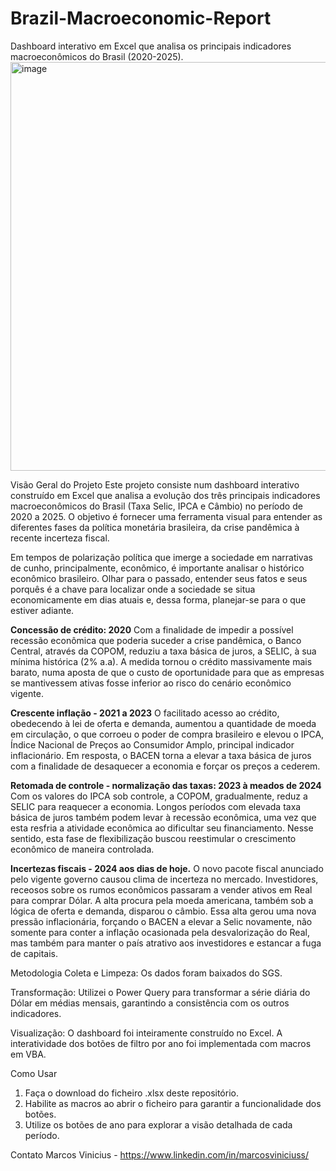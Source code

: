 # Brazil-Macroeconomic-Report
Dashboard interativo em Excel que analisa os principais indicadores macroeconômicos do Brasil (2020-2025).
<img width="1874" height="654" alt="image" src="https://github.com/user-attachments/assets/4d9f0aa0-e7bb-4cfb-967b-7be2be4cf836" />

Visão Geral do Projeto
Este projeto consiste num dashboard interativo construído em Excel que analisa a evolução dos três principais indicadores macroeconômicos do Brasil (Taxa Selic, IPCA e Câmbio) no período de 2020 a 2025. O objetivo é fornecer uma ferramenta visual para entender as diferentes fases da política monetária brasileira, da crise pandêmica à recente incerteza fiscal.

Em tempos de polarização política que imerge a sociedade em narrativas de cunho, principalmente, econômico, é importante analisar o histórico econômico brasileiro. Olhar para o passado, entender seus fatos e seus porquês é a chave para localizar onde a sociedade se situa economicamente em dias atuais e, dessa forma, planejar-se para o que estiver adiante.

**Concessão de crédito: 2020**
Com a finalidade de impedir a possível recessão econômica que poderia suceder a crise pandêmica, o Banco Central, através da COPOM, reduziu a taxa básica de juros, a SELIC, à sua mínima histórica (2% a.a). A medida tornou o crédito massivamente mais barato, numa aposta de que o custo de oportunidade para que as empresas se mantivessem ativas fosse inferior ao risco do cenário econômico vigente. 

**Crescente inflação - 2021 a 2023**
O facilitado acesso ao crédito, obedecendo à lei de oferta e demanda, aumentou a quantidade de moeda em circulação, o que corroeu o poder de compra brasileiro e elevou o IPCA, Índice Nacional de Preços ao Consumidor Amplo, principal indicador inflacionário. Em resposta, o BACEN torna a elevar a taxa básica de juros com a finalidade de desaquecer a economia e forçar os preços a cederem.

**Retomada de controle - normalização das taxas: 2023 à meados de 2024**
Com os valores do IPCA sob controle, a COPOM, gradualmente, reduz a SELIC para reaquecer a economia. Longos períodos com elevada taxa básica de juros também podem levar à recessão econômica, uma vez que esta resfria a atividade econômica ao dificultar seu financiamento. Nesse sentido, esta fase de flexibilização buscou reestimular o crescimento econômico de maneira controlada. 

**Incertezas fiscais - 2024 aos dias de hoje.**
O novo pacote fiscal anunciado pelo vigente governo causou clima de incerteza no mercado. Investidores, receosos sobre os rumos econômicos passaram a vender ativos em Real para comprar Dólar. A alta procura pela moeda americana, também sob a lógica de oferta e demanda, disparou o câmbio. Essa alta gerou uma nova pressão inflacionária, forçando o BACEN a elevar a Selic novamente, não somente para conter a inflação ocasionada pela desvalorização do Real, mas também para manter o país atrativo aos investidores e estancar a fuga de capitais.

Metodologia
Coleta e Limpeza: Os dados foram baixados do SGS.

Transformação: Utilizei o Power Query para transformar a série diária do Dólar em médias mensais, garantindo a consistência com os outros indicadores.

Visualização: O dashboard foi inteiramente construído no Excel. A interatividade dos botões de filtro por ano foi implementada com macros em VBA.

Como Usar
1. Faça o download do ficheiro .xlsx deste repositório.
2. Habilite as macros ao abrir o ficheiro para garantir a funcionalidade dos botões.
3. Utilize os botões de ano para explorar a visão detalhada de cada período.

Contato
Marcos Vinicius - https://www.linkedin.com/in/marcosviniciuss/
